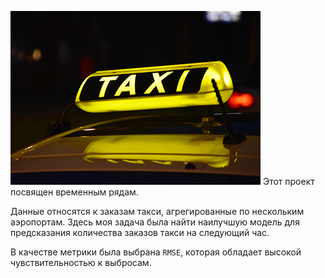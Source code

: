 ![Такси](taxi.jpg?raw=true "Title")
Этот проект посвящен временным рядам.

Данные относятся к заказам такси, агрегированные по нескольким аэропортам. Здесь моя задача была найти наилучшую модель для предсказания количества заказов такси на следующий час.

В качестве метрики была выбрана `RMSE`, которая обладает высокой чувствительностью к выбросам.

